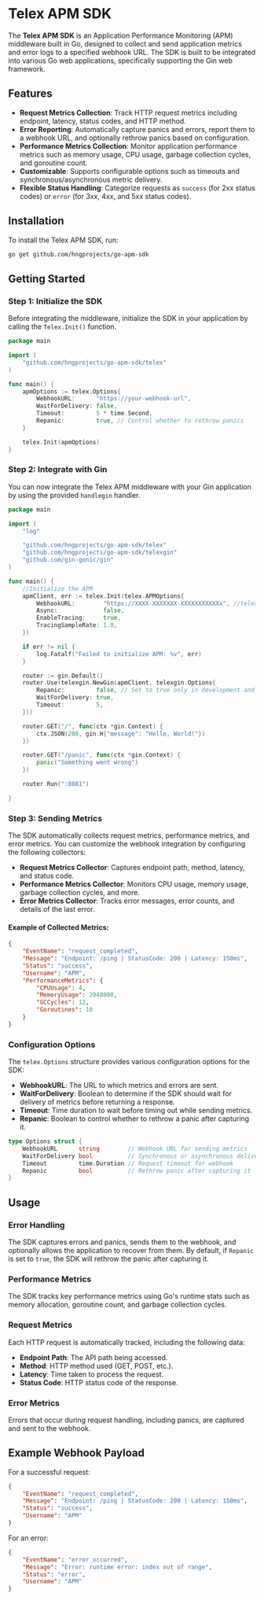 # Telex APM SDK

The **Telex APM SDK** is an Application Performance Monitoring (APM) middleware built in Go, designed to collect and send application metrics and error logs to a specified webhook URL. The SDK is built to be integrated into various Go web applications, specifically supporting the Gin web framework.

## Features

- **Request Metrics Collection**: Track HTTP request metrics including endpoint, latency, status codes, and HTTP method.
- **Error Reporting**: Automatically capture panics and errors, report them to a webhook URL, and optionally rethrow panics based on configuration.
- **Performance Metrics Collection**: Monitor application performance metrics such as memory usage, CPU usage, garbage collection cycles, and goroutine count.
- **Customizable**: Supports configurable options such as timeouts and synchronous/asynchronous metric delivery.
- **Flexible Status Handling**: Categorize requests as `success` (for 2xx status codes) or `error` (for 3xx, 4xx, and 5xx status codes).

## Installation

To install the Telex APM SDK, run:

```bash
go get github.com/hngprojects/go-apm-sdk
```

## Getting Started

### Step 1: Initialize the SDK

Before integrating the middleware, initialize the SDK in your application by calling the `Telex.Init()` function.

```go
package main

import (
    "github.com/hngprojects/go-apm-sdk/telex"
)

func main() {
    apmOptions := telex.Options{
        WebhookURL:      "https://your-webhook-url",
        WaitForDelivery: false,
        Timeout:         5 * time.Second,
        Repanic:         true, // Control whether to rethrow panics
    }

    telex.Init(apmOptions)
}
```

### Step 2: Integrate with Gin

You can now integrate the Telex APM middleware with your Gin application by using the provided `handlegin` handler.

```go
package main

import (
	"log"

	"github.com/hngprojects/go-apm-sdk/telex"
	"github.com/hngprojects/go-apm-sdk/telexgin"
	"github.com/gin-gonic/gin"
)

func main() {
	//Initialize the APM
	apmClient, err := telex.Init(telex.APMOptions{
		WebhookURL:        "https://XXXX-XXXXXXX-XXXXXXXXXXXx", //telex webhook
		Async:             false,
		EnableTracing:     true,
		TracingSampleRate: 1.0,
	})

	if err != nil {
		log.Fatalf("Failed to initialize APM: %v", err)
	}

	router := gin.Default()
	router.Use(telexgin.NewGin(apmClient, telexgin.Options{
		Repanic:         false, // Set to true only in development and debugging environments
		WaitForDelivery: true,
		Timeout:         5,
	}))

	router.GET("/", func(ctx *gin.Context) {
		ctx.JSON(200, gin.H{"message": "Hello, World!"})
	})

	router.GET("/panic", func(ctx *gin.Context) {
		panic("Something went wrong")
	})

	router.Run(":8081")

}

```

### Step 3: Sending Metrics

The SDK automatically collects request metrics, performance metrics, and error metrics. You can customize the webhook integration by configuring the following collectors:

- **Request Metrics Collector**: Captures endpoint path, method, latency, and status code.
- **Performance Metrics Collector**: Monitors CPU usage, memory usage, garbage collection cycles, and more.
- **Error Metrics Collector**: Tracks error messages, error counts, and details of the last error.

#### Example of Collected Metrics:

```json
{
    "EventName": "request_completed",
    "Message": "Endpoint: /ping | StatusCode: 200 | Latency: 150ms",
    "Status": "success",
    "Username": "APM",
    "PerformanceMetrics": {
        "CPUUsage": 4,
        "MemoryUsage": 2048000,
        "GCCycles": 12,
        "Goroutines": 10
    }
}
```

### Configuration Options

The `telex.Options` structure provides various configuration options for the SDK:

- **WebhookURL**: The URL to which metrics and errors are sent.
- **WaitForDelivery**: Boolean to determine if the SDK should wait for delivery of metrics before returning a response.
- **Timeout**: Time duration to wait before timing out while sending metrics.
- **Repanic**: Boolean to control whether to rethrow a panic after capturing it.
  
```go
type Options struct {
    WebhookURL      string        // Webhook URL for sending metrics
    WaitForDelivery bool          // Synchronous or asynchronous delivery
    Timeout         time.Duration // Request timeout for webhook
    Repanic         bool          // Rethrow panic after capturing it
}
```

## Usage

### Error Handling

The SDK captures errors and panics, sends them to the webhook, and optionally allows the application to recover from them. By default, if `Repanic` is set to `true`, the SDK will rethrow the panic after capturing it.

### Performance Metrics

The SDK tracks key performance metrics using Go's runtime stats such as memory allocation, goroutine count, and garbage collection cycles.

### Request Metrics

Each HTTP request is automatically tracked, including the following data:
- **Endpoint Path**: The API path being accessed.
- **Method**: HTTP method used (GET, POST, etc.).
- **Latency**: Time taken to process the request.
- **Status Code**: HTTP status code of the response.

### Error Metrics

Errors that occur during request handling, including panics, are captured and sent to the webhook.

## Example Webhook Payload

For a successful request:

```json
{
    "EventName": "request_completed",
    "Message": "Endpoint: /ping | StatusCode: 200 | Latency: 150ms",
    "Status": "success",
    "Username": "APM"
}
```

For an error:

```json
{
    "EventName": "error_occurred",
    "Message": "Error: runtime error: index out of range",
    "Status": "error",
    "Username": "APM"
}
```

